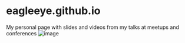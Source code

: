 eagleeye.github.io
==================

My personal page with slides and videos from my talks at meetups and conferences
![image](https://via.placeholder.com/100x100.jpg)